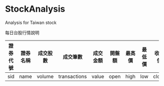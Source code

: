 # StockAnalysis
Analysis for Taiwan stock

每日台股行情說明

|證券代號|證券名稱|成交股數|成交筆數|成交金額|開盤額|最高價|最低價|收盤價|漲跌(+/-)|漲跌價差|最後揭示買價|最後揭示買量|最後揭示賣價|最後揭示賣量|本益比|
|------------|------------|------------|------------|------------|------------|------------|------------|------------|------------|------------|------------|------------|------------|------------|------------|
|sid|name|volume|transactions|value|open|high|low|close|plusmn|change|lBuy|lBuyAmount|lSale|lSaleAmount|pe_ratio|

